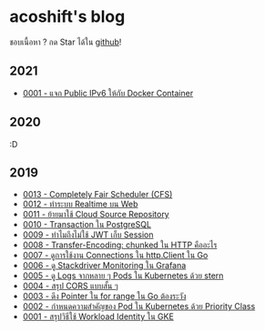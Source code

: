# acoshift's blog

ชอบเนื้อหา ? กด Star ได้ใน [github](https://github.com/acoshift/blog)!

## 2021

- [0001 - แจก Public IPv6 ให้กับ Docker Container](./2021/0001-docker-public-ipv6.md)

## 2020

:D

## 2019

- [0013 - Completely Fair Scheduler (CFS)](./2019/0013-completely-fair-scheduler.md)
- [0012 - ทำระบบ Realtime บน Web](./2019/0012-realtime-web.md)
- [0011 - ย้ายมาใช้ Cloud Source Repository](./2019/0011-move-to-gcloud-csr.md)
- [0010 - Transaction ใน PostgreSQL](./2019/0010-postgresql-transaction.md)
- [0009 - ทำไมถึงไม่ใช้ JWT เก็บ Session](./2019/0009-why-not-use-jwt.md)
- [0008 - Transfer-Encoding: chunked ใน HTTP คืออะไร](./2019/0008-http-transfer-encoding-chunked.md)
- [0007 - ดูการใช้งาน Connections ใน http.Client ใน Go](./2019/0007-go-track-client-conn.md)
- [0006 - ดู Stackdriver Monitoring ใน Grafana](./2019/0006-grafana-sd.md)
- [0005 - ดู Logs จากหลาย ๆ Pods ใน Kubernetes ด้วย stern](./2019/0005-k8s-logs-stern.md)
- [0004 - สรุป CORS แบบสั้น ๆ](./2019/0004-web-cors.md)
- [0003 - ดึง Pointer ใน for range ใน Go ต้องระวัง](./2019/0003-go-for-range-pointer.md)
- [0002 - กำหนดความสำคัญของ Pod ใน Kubernetes ด้วย Priority Class](./2019/0002-k8s-priority-class.md)
- [0001 - สรุปวิธีใช้ Workload Identity ใน GKE](./2019/0001-gke-workload-identity.md)
